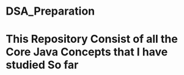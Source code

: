 # DSA_Preparation

# This Repository Consist of all the Core Java Concepts that I have studied So far

